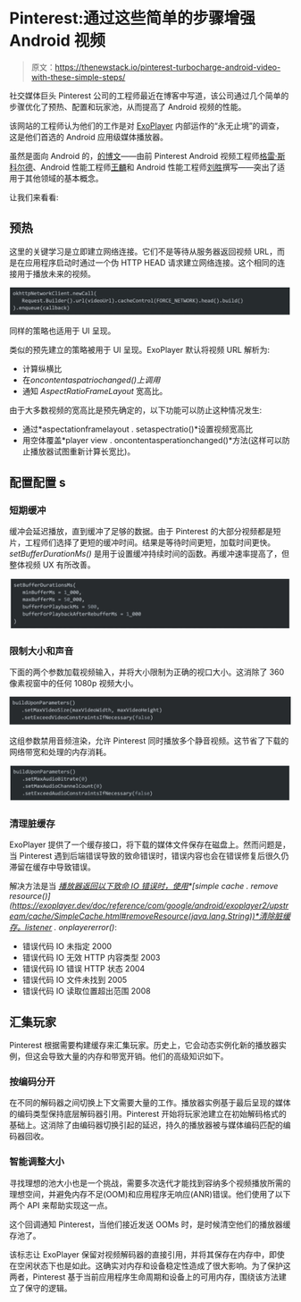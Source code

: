 # Pinterest:通过这些简单的步骤增强 Android 视频

> 原文：<https://thenewstack.io/pinterest-turbocharge-android-video-with-these-simple-steps/>

社交媒体巨头 Pinterest 公司的工程师最近在博客中写道，该公司通过几个简单的步骤优化了预热、配置和玩家池，从而提高了 Android 视频的性能。

该网站的工程师认为他们的工作是对 [ExoPlayer](https://github.com/google/ExoPlayer) 内部运作的“永无止境”的调查，这是他们首选的 Android 应用级媒体播放器。

虽然是面向 Android 的，[的博文](https://medium.com/pinterest-engineering/improving-the-player-on-android-8b7faf9009cf)——由前 Pinterest Android 视频工程师[格雷·斯科尔德](https://www.linkedin.com/in/grey-sk%C3%B6ld-76781224/)、Android 性能工程师[王麟](https://www.linkedin.com/in/lwang70/)和 Android 性能工程师[刘胜](https://www.linkedin.com/in/sheng-liu-610ba62b/)撰写——突出了适用于其他领域的基本概念。

让我们来看看:

## **预热**

这里的关键学习是立即建立网络连接。它们不是等待从服务器返回视频 URL，而是在应用程序启动时通过一个伪 HTTP HEAD 请求建立网络连接。这个相同的连接用于播放未来的视频。

![](img/c08a5f9d2052add1f9541ecd977dc89f.png)

同样的策略也适用于 UI 呈现。

类似的预先建立的策略被用于 UI 呈现。ExoPlayer 默认将视频 URL 解析为:

*   计算纵横比
*   在*oncontentaspatriochanged()上调用*
*   通知 *AspectRatioFrameLayout* 宽高比。

由于大多数视频的宽高比是预先确定的，以下功能可以防止这种情况发生:

*   通过*aspectationframelayout . setaspectratio()*设置视频宽高比
*   用空体覆盖*player view . oncontentasperationchanged()*方法(这样可以防止播放器试图重新计算长宽比)。

## **配置**配置 **s**

### **短期缓冲**

缓冲会延迟播放，直到缓冲了足够的数据。由于 Pinterest 的大部分视频都是短片，工程师们选择了更短的缓冲时间。结果是等待时间更短，加载时间更快。 *setBufferDurationMs()* 是用于设置缓冲持续时间的函数。再缓冲速率提高了，但整体视频 UX 有所改善。

![](img/49630c5d9ea548c9cb95cab2bcabd312.png)

### **限制大小和声音**

下面的两个参数加载视频输入，并将大小限制为正确的视口大小。这消除了 360 像素视窗中的任何 1080p 视频大小。

![](img/ca6a271ba955e94f87eb12d08d341225.png)

这组参数禁用音频渲染，允许 Pinterest 同时播放多个静音视频。这节省了下载的网络带宽和处理的内存消耗。

![](img/348a52d7d271df646a72b2c8eafe8589.png)

### **清理脏缓存**

ExoPlayer 提供了一个缓存接口，将下载的媒体文件保存在磁盘上。然而问题是，当 Pinterest 遇到后端错误导致的致命错误时，错误内容也会在错误修复后很久仍滞留在缓存中导致错误。

解决方法是当 *[播放器返回以下致命 IO 错误时，使用](https://exoplayer.dev/doc/reference/com/google/android/exoplayer2/Player.Listener.html#onPlayerError(com.google.android.exoplayer2.PlaybackException))*[simple cache . remove resource()](https://exoplayer.dev/doc/reference/com/google/android/exoplayer2/upstream/cache/SimpleCache.html#removeResource(java.lang.String))*清除脏缓存。listener . onplayererror()*:

*   错误代码 IO 未指定 2000
*   错误代码 IO 无效 HTTP 内容类型 2003
*   错误代码 IO 错误 HTTP 状态 2004
*   错误代码 IO 文件未找到 2005
*   错误代码 IO 读取位置超出范围 2008

## **汇集玩家**

Pinterest 根据需要构建缓存来汇集玩家。历史上，它会动态实例化新的播放器实例，但这会导致大量的内存和带宽开销。他们的高级知识如下。

### **按编码分开**

在不同的解码器之间切换上下文需要大量的工作。播放器实例基于最后呈现的媒体的编码类型保持底层解码器引用。Pinterest 开始将玩家池建立在初始解码格式的基础上。这消除了由编码器切换引起的延迟，持久的播放器被与媒体编码匹配的编码器回收。

### **智能调整大小**

寻找理想的池大小也是一个挑战，需要多次迭代才能找到容纳多个视频播放所需的理想空间，并避免内存不足(OOM)和应用程序无响应(ANR)错误。他们使用了以下两个 API 来帮助实现这一点。

这个回调通知 Pinterest，当他们接近发送 OOMs 时，是时候清空他们的播放器缓存池了。

该标志让 ExoPlayer 保留对视频解码器的直接引用，并将其保存在内存中，即使在空闲状态下也是如此。这确实对内存和设备稳定性造成了很大影响。为了保护这两者，Pinterest 基于当前应用程序生命周期和设备上的可用内存，围绕该方法建立了保守的逻辑。

<svg xmlns:xlink="http://www.w3.org/1999/xlink" viewBox="0 0 68 31" version="1.1"><title>Group</title> <desc>Created with Sketch.</desc></svg>